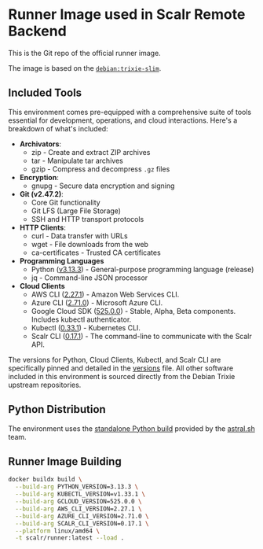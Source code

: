 # Runner Image used in Scalr Remote Backend

This is the Git repo of the official runner image.

The image is based on the [`debian:trixie-slim`](https://hub.docker.com/_/debian).

## Included Tools

This environment comes pre-equipped with a comprehensive suite of tools essential for development, operations, and cloud interactions. Here's a breakdown of what's included:

* **Archivators**:
  * zip - Create and extract ZIP archives
  * tar - Manipulate tar archives
  * gzip - Compress and decompress `.gz` files
* **Encryption**:
  * gnupg - Secure data encryption and signing
* **Git (v2.47.2)**:
  * Core Git functionality
  * Git LFS (Large File Storage)
  * SSH and HTTP transport protocols
* **HTTP Clients**:
  * curl - Data transfer with URLs
  * wget - File downloads from the web
  * ca-certificates - Trusted CA certificates
* **Programming Languages**
  * Python ([v3.13.3](https://www.python.org/downloads/release/python-3133/)) - General-purpose programming language (release)
  * jq - Command-line JSON processor
* **Cloud Clients**
  * AWS CLI ([2.27.1](https://github.com/aws/aws-cli/releases/tag/2.27.32)) - Amazon Web Services CLI.
  * Azure CLI ([2.71.0](https://github.com/Azure/azure-cli/releases/tag/azure-cli-2.74.0)) - Microsoft Azure CLI.
  * Google Cloud SDK ([525.0.0](https://cloud.google.com/sdk/docs/release-notes#52500_2025-06-03)) - Stable, Alpha, Beta components. Includes kubectl authenticator.
  * Kubectl ([0.33.1](https://github.com/kubernetes/kubectl/releases/tag/v0.33.1)) - Kubernetes CLI.
  * Scalr CLI ([0.17.1](https://github.com/Scalr/scalr-cli/releases/tag/v0.17.1)) - The command-line to communicate with the Scalr API.

The versions for Python, Cloud Clients, Kubectl, and Scalr CLI are specifically pinned and detailed in the [versions](./versions) file. All other software included in this environment is sourced directly from the Debian Trixie upstream repositories.

## Python Distribution

The environment uses the [standalone Python build](https://github.com/astral-sh/python-build-standalone) provided by the [astral.sh](https://astral.sh/) team.

## Runner Image Building

```bash
docker buildx build \
  --build-arg PYTHON_VERSION=3.13.3 \
  --build-arg KUBECTL_VERSION=v1.33.1 \
  --build-arg GCLOUD_VERSION=525.0.0 \
  --build-arg AWS_CLI_VERSION=2.27.1 \
  --build-arg AZURE_CLI_VERSION=2.71.0 \
  --build-arg SCALR_CLI_VERSION=0.17.1 \
  --platform linux/amd64 \
  -t scalr/runner:latest --load .
```
